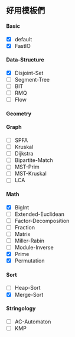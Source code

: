## 好用模板們

#### Basic
- [x] default
- [x] FastIO

#### Data-Structure
- [x] Disjoint-Set
- [ ] Segment-Tree
- [ ] BIT
- [ ] RMQ
- [ ] Flow

#### Geometry


#### Graph
- [ ] SPFA
- [ ] Kruskal
- [ ] Dijkstra
- [ ] Bipartite-Match
- [ ] MST-Prim
- [ ] MST-Kruskal
- [ ] LCA

#### Math
- [x] BigInt
- [ ] Extended-Euclidean
- [ ] Factor-Decomposition
- [ ] Fraction
- [ ] Matrix
- [ ] Miller-Rabin
- [ ] Module-Inverse
- [x] Prime
- [x] Permutation

#### Sort
- [ ] Heap-Sort
- [x] Merge-Sort

#### Stringology
- [ ] AC-Automaton
- [ ] KMP
